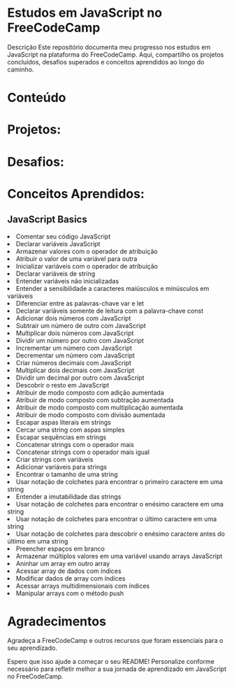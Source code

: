 # Estudos em JavaScript no FreeCodeCamp

Descrição
Este repositório documenta meu progresso nos estudos em JavaScript na plataforma do FreeCodeCamp. Aqui, compartilho os projetos concluídos, desafios superados e conceitos aprendidos ao longo do caminho.

# Conteúdo
  # Projetos:

# Desafios:


# Conceitos Aprendidos:





  <div>
    <h2>JavaScript Basics</h2>
      <li value="comentar-codigo">Comentar seu código JavaScript</li>
      <li value="declarar-variaveis">Declarar variáveis JavaScript</li>
      <li value="armazenar-valores">Armazenar valores com o operador de atribuição</li>
      <li value="atribuir-valor">Atribuir o valor de uma variável para outra</li>
      <li value="inicializar-variaveis">Inicializar variáveis com o operador de atribuição</li>
      <li value="declarar-variaveis-string">Declarar variáveis de string</li>
      <li value="variaveis-nao-inicializadas">Entender variáveis não inicializadas</li>
      <li value="sensibilidade-caracteres">Entender a sensibilidade a caracteres maiúsculos e minúsculos em variáveis</li>
      <li value="diferenciar-var-let">Diferenciar entre as palavras-chave var e let</li>
      <li value="const-variaveis-leitura">Declarar variáveis somente de leitura com a palavra-chave const</li>
      <li value="adicionar-dois-numeros">Adicionar dois números com JavaScript</li>
      <li value="subtrair-numeros">Subtrair um número de outro com JavaScript</li>
      <li value="multiplicar-numeros">Multiplicar dois números com JavaScript</li>
      <li value="dividir-numeros">Dividir um número por outro com JavaScript</li>
      <li value="incrementar-numero">Incrementar um número com JavaScript</li>
      <li value="decrementar-numero">Decrementar um número com JavaScript</li>
      <li value="criar-numeros-decimais">Criar números decimais com JavaScript</li>
      <li value="multiplicar-decimais">Multiplicar dois decimais com JavaScript</li>
      <li value="dividir-decimais">Dividir um decimal por outro com JavaScript</li>
      <li value="descobrir-resto">Descobrir o resto em JavaScript</li>
      <li value="atribuir-composto-adicao">Atribuir de modo composto com adição aumentada</li>
      <li value="atribuir-composto-subtracao">Atribuir de modo composto com subtração aumentada</li>
      <li value="atribuir-composto-multiplicacao">Atribuir de modo composto com multiplicação aumentada</li>
      <li value="atribuir-composto-divisao">Atribuir de modo composto com divisão aumentada</li>
      <li value="escapar-aspas-literais">Escapar aspas literais em strings</li>
      <li value="cercar-string-aspas-simples">Cercar uma string com aspas simples</li>
      <li value="escapar-sequencias-strings">Escapar sequências em strings</li>
      <li value="concatenar-strings-operador-mais">Concatenar strings com o operador mais</li>
      <li value="concatenar-strings-mais-igual">Concatenar strings com o operador mais igual</li>
      <li value="criar-strings-variaveis">Criar strings com variáveis</li>
      <li value="adicionar-variaveis-strings">Adicionar variáveis para strings</li>
      <li value="encontrar-tamanho-string">Encontrar o tamanho de uma string</li>
      <li value="notacao-colchetes-primeiro-caractere">Usar notação de colchetes para encontrar o primeiro caractere em uma string</li>
      <li value="imutabilidade-strings">Entender a imutabilidade das strings</li>
      <li value="notacao-colchetes-enesimo-caractere">Usar notação de colchetes para encontrar o enésimo caractere em uma string</li>
      <li value="notacao-colchetes-ultimo-caractere">Usar notação de colchetes para encontrar o último caractere em uma string</li>
      <li value="notacao-colchetes-enesimo-antes-ultimo">Usar notação de colchetes para descobrir o enésimo caractere antes do último em uma string</li>
      <li value="preencher-espacos-em-branco">Preencher espaços em branco</li>
      <li value="armazenar-valores-variavel-arrays">Armazenar múltiplos valores em uma variável usando arrays JavaScript</li>
      <li value="aninhar-array-outro-array">Aninhar um array em outro array</li>
      <li value="acessar-array-dados-indices">Acessar array de dados com índices</li>
      <li value="modificar-dados-array-indices">Modificar dados de array com índices</li>
      <li value="acessar-arrays-multidimensionais">Acessar arrays multidimensionais com índices</li>
      <li value="manipular-arrays-metodo-push">Manipular arrays com o método push</li>
    </div>





# Agradecimentos

Agradeça a FreeCodeCamp e outros recursos que foram essenciais para o seu aprendizado.

Espero que isso ajude a começar o seu README! Personalize conforme necessário para refletir melhor a sua jornada de aprendizado em JavaScript no FreeCodeCamp.
